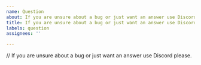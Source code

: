 ```yaml
---
name: Question
about: If you are unsure about a bug or just want an answer use Discord please.
title: If you are unsure about a bug or just want an answer use Discord please.
labels: question
assignees: ''

---
```


// If you are unsure about a bug or just want an answer use Discord please.
